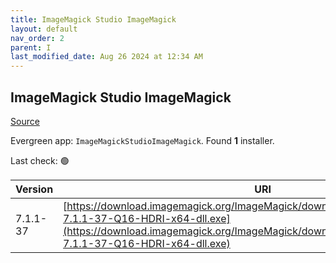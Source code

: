 ```yaml
---
title: ImageMagick Studio ImageMagick
layout: default
nav_order: 2
parent: I
last_modified_date: Aug 26 2024 at 12:34 AM
---
```


## ImageMagick Studio ImageMagick

[Source](https://imagemagick.org/)

Evergreen app: `ImageMagickStudioImageMagick`. Found **1** installer.

Last check: 🟢

| Version  | URI                                                                                                                                                                                                                  |
| -------- | -------------------------------------------------------------------------------------------------------------------------------------------------------------------------------------------------------------------- |
| 7.1.1-37 | [https://download.imagemagick.org/ImageMagick/download/binaries/ImageMagick-7.1.1-37-Q16-HDRI-x64-dll.exe](https://download.imagemagick.org/ImageMagick/download/binaries/ImageMagick-7.1.1-37-Q16-HDRI-x64-dll.exe) |
